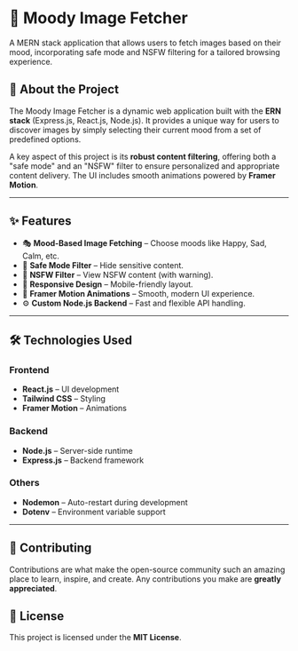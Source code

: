 # 🌈 Moody Image Fetcher

A MERN stack application that allows users to fetch images based on their mood, incorporating safe mode and NSFW filtering for a tailored browsing experience.


## 📖 About the Project

The Moody Image Fetcher is a dynamic web application built with the **ERN stack** (Express.js, React.js, Node.js). It provides a unique way for users to discover images by simply selecting their current mood from a set of predefined options.

A key aspect of this project is its **robust content filtering**, offering both a "safe mode" and an "NSFW" filter to ensure personalized and appropriate content delivery. The UI includes smooth animations powered by **Framer Motion**.

---

## ✨ Features

- 🎭 **Mood-Based Image Fetching** – Choose moods like Happy, Sad, Calm, etc.
- 🔐 **Safe Mode Filter** – Hide sensitive content.
- 🚫 **NSFW Filter** – View NSFW content (with warning).
- 📱 **Responsive Design** – Mobile-friendly layout.
- 💫 **Framer Motion Animations** – Smooth, modern UI experience.
- ⚙️ **Custom Node.js Backend** – Fast and flexible API handling.

---

## 🛠 Technologies Used

### Frontend
- **React.js** – UI development
- **Tailwind CSS** – Styling
- **Framer Motion** – Animations

### Backend
- **Node.js** – Server-side runtime
- **Express.js** – Backend framework

### Others
- **Nodemon** – Auto-restart during development
- **Dotenv** – Environment variable support

---
## 🤝 Contributing

Contributions are what make the open-source community such an amazing place to learn, inspire, and create. Any contributions you make are **greatly appreciated**.


## 📄 License

This project is licensed under the **MIT License**. 
